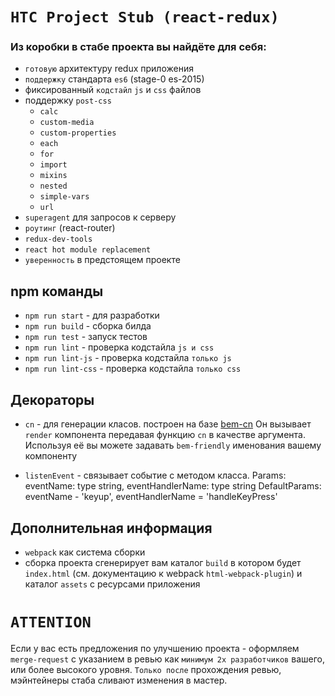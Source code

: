 # `HTC Project Stub (react-redux)`

### Из коробки в стабе проекта вы найдёте для себя:

* `готовую` архитектуру redux приложения
* `поддержку` стандарта `es6` (stage-0 es-2015)
*  фиксированный `кодстайл` `js` и `css` файлов
*  поддержку `post-css`
    - `calc`
    - `custom-media`
    - `custom-properties`
    - `each`
    - `for`
    - `import`
    - `mixins`
    - `nested`
    - `simple-vars`
    - `url`
* `superagent` для запросов к серверу
* `роутинг` (react-router)
* `redux-dev-tools`
* `react hot module replacement`
* `уверенность` в предстоящем проекте

## npm команды
- `npm run start` - для разработки
- `npm run build` - сборка билда
- `npm run test` - запуск тестов
- `npm run lint` - проверка кодстайла `js и css`
- `npm run lint-js` - проверка кодстайла `только js`
- `npm run lint-css` - проверка кодстайла `только css`

## Декораторы
- `cn` - для генерации класов. построен на базе [bem-cn](https://github.com/albburtsev/bem-cn)
  Он вызывает `render` компонента передавая функцию `cn` в качестве аргумента. Используя её вы можете задавать `bem-friendly` именования вашему компоненту
  
 - `listenEvent` - cвязывает событие с методом класса.
 Params: eventName: type string, eventHandlerName: type string
 DefaultParams: eventName - 'keyup', eventHandlerName = 'handleKeyPress'

## Дополнительная информация
- `webpack` как система сборки
- сборка проекта сгенерирует вам каталог `build` в котором будет `index.html` (см. документацию к webpack `html-webpack-plugin`) и каталог `assets` с ресурсами приложения

# `ATTENTION`
 Если у вас есть предложения по улучшению проекта - оформляем `merge-request` с указанием в ревью как `минимум 2х разработчиков` вашего, или более высокого уровня.
 `Только после` прохождения ревью, мэйнтейнеры стаба сливают изменения в мастер.

